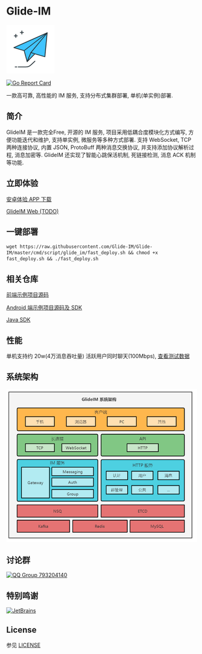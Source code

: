 # Glide-IM

![i](_art/logo.png)

[![Go Report Card](https://goreportcard.com/badge/github.com/dengzii/go_im)](https://goreportcard.com/report/github.com/dengzii/go_im)

一款高可靠, 高性能的 IM 服务, 支持分布式集群部署, 单机(单实例)部署.

## 简介

GlideIM 是一款完全Free, 开源的 IM 服务, 项目采用低耦合度模块化方式编写, 方便功能迭代和维护, 支持单实例, 微服务等多种方式部署. 支持 WebSocket, TCP 两种连接协议, 内置 JSON,
ProtoBuff 两种消息交换协议, 并支持添加协议解析过程, 消息加密等. GlideIM 还实现了智能心跳保活机制, 死链接检测, 消息 ACK 机制等功能.

## 立即体验

[安卓体验 APP 下载](https://github.com/Glide-IM/Glide-IM-Android/releases)

[GlideIM Web (TODO)](#)

## 一键部署

```shell
wget https://raw.githubusercontent.com/Glide-IM/Glide-IM/master/cmd/script/glide_im/fast_deploy.sh && chmod +x fast_deploy.sh && ./fast_deploy.sh 
```

## 相关仓库

[前端示例项目源码](https://github.com/Glide-IM/im_web)

[Android 端示例项目源码及 SDK](https://github.com/Glide-IM/Glide-IM-Android)

[Java SDK](https://github.com/Glide-IM/Glide-IM-Java-SDK)

## 性能

单机支持约 20w(4万消息吞吐量) 活跃用户同时聊天(100Mbps), [查看测试数据](https://github.com/Glide-IM/Glide-IM/blob/master/doc/performance_test.md)

## 系统架构

![i](_art/glide-system-arch.png)

## 讨论群

[![QQ Group 793204140](http://pub.idqqimg.com/wpa/images/group.png)](https://qm.qq.com/cgi-bin/qm/qr?k=PJvSdCQXtAXyBGuOyP-T2CPu9eVNmzls&jump_from=webapi)

## 特别鸣谢

[![JetBrains](https://resources.jetbrains.com/storage/products/company/brand/logos/jb_beam.svg)]( https://jb.gg/OpenSourceSupport)

## License

参见 [LICENSE](LICENSE)